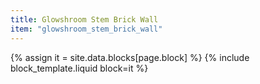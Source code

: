 ```yaml
---
title: Glowshroom Stem Brick Wall
item: "glowshroom_stem_brick_wall"
---
```


{% assign it = site.data.blocks[page.block] %}
{% include block_template.liquid block=it %}

